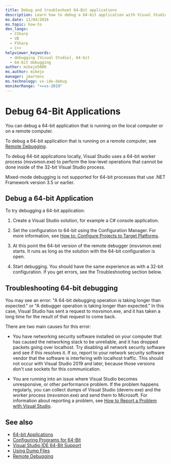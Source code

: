 ```yaml
---
title: Debug and troubleshoot 64-Bit applications
description: Learn how to debug a 64-bit application with Visual Studio. There are tips for troubleshooting unexpected debugging delays. 
ms.date: 11/04/2016
ms.topic: how-to
dev_langs: 
  - CSharp
  - VB
  - FSharp
  - C++
helpviewer_keywords: 
  - debugging [Visual Studio], 64-bit
  - 64-bit debugging
author: mikejo5000
ms.author: mikejo
manager: jmartens
ms.technology: vs-ide-debug
monikerRange: "<=vs-2019"
---
```

# Debug 64-Bit Applications

You can debug a 64-bit application that is running on the local computer or on a remote computer.

 To debug a 64-bit application that is running on a remote computer, see [Remote Debugging](../debugger/remote-debugging.md).

 To debug 64-bit applications locally, Visual Studio uses a 64-bit worker process (msvsmon.exe) to perform the low-level operations that cannot be done inside of the 32-bit Visual Studio process.

 Mixed-mode debugging is not supported for 64-bit processes that use .NET Framework version 3.5 or earlier.

## Debug a 64-bit Application
 To try debugging a 64-bit application:

1. Create a Visual Studio solution, for example a C# console application.

2. Set the configuration to 64-bit using the Configuration Manager. For more information, see [How to: Configure Projects to Target Platforms](../ide/how-to-configure-projects-to-target-platforms.md).

3. At this point the 64-bit version of the remote debugger (msvsmon.exe) starts. It runs as long as the solution with the 64-bit configuration is open.

4. Start debugging. You should have the same experience as with a 32-bit configuration. If you get errors, see the Troubleshooting section below.

## Troubleshooting 64-bit debugging
 You may see an error: "A 64-bit debugging operation is taking longer than expected." or "A debugger operation is taking longer than expected." In this case, Visual Studio has sent a request to msvsmon.exe, and it has taken a long time for the result of that request to come back.

 There are two main causes for this error:

- You have networking security software installed on your computer that has caused the networking stack to be unreliable, and it has dropped packets going over localhost. Try disabling all network security software and see if this resolves it. If so, report to your network security software vendor that the software is interfering with localhost traffic. This should not occur with Visual Studio 2019 and later, because those versions don't use sockets for this communication.

- You are running into an issue where Visual Studio becomes unresponsive, or other performance problem. If the problem happens regularly, you can collect dumps of Visual Studio (devenv.exe) and the worker process (msvsmon.exe) and send them to Microsoft. For information about reporting a problem, see [How to Report a Problem with Visual Studio](../ide/how-to-report-a-problem-with-visual-studio.md).

## See also

- [64-bit Applications](/dotnet/framework/64-bit-apps)
- [Configuring Programs for 64-Bit](/cpp/build/configuring-programs-for-64-bit-visual-cpp)
- [Visual Studio IDE 64-Bit Support](../ide/visual-studio-ide-64-bit-support.md)
- [Using Dump Files](../debugger/using-dump-files.md)
- [Remote Debugging](../debugger/remote-debugging.md)